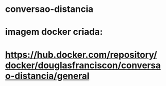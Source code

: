 # conversao-distancia
# imagem docker criada:
# https://hub.docker.com/repository/docker/douglasfranciscon/conversao-distancia/general

